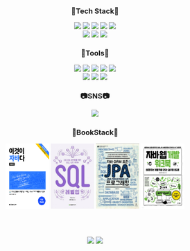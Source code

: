 <!-- ![header](https://capsule-render.vercel.app/api?type=slice&reversal=true&color=gradient&text=Welcome&nbsp;Dongmin&nbsp;Github) -->

<div align="center">
  <h3>🐾Tech Stack🐾</h3>
  <a href="#"><img src="https://img.shields.io/badge/Vue.js-35495E?style=flat&logo=vuedotjs&logoColor=4FC08D"/></a>
  <a href="#"><img src="https://img.shields.io/badge/JavaScript-F7DF1E?style=flat&logo=JavaScript&logoColor=white"/></a>
  <a href="#"><img src="https://img.shields.io/badge/HTML5-E34F26?style=flat&logo=HTML5&logoColor=white"/></a>
  <a href="#"><img src="https://img.shields.io/badge/CSS3-1572B6?style=flat&logo=CSS3&logoColor=white"/></a>
  <a href="#"><img src="https://img.shields.io/badge/Java-007396?style=flat&logo=Java&logoColor=white"/></a>
  <br/>
  <a href="#"><img src="https://img.shields.io/badge/Mysql-4479A1?style=flat&logo=Mysql&logoColor=white"/></a>
  <a href="#"><img src="https://img.shields.io/badge/Postgresql-4169E1?style=flat&logo=Postgresql&logoColor=white"/></a>
  <a href="#"><img src="https://img.shields.io/badge/jQuery-0769AD?style=flat&logo=jQuery&logoColor=white"/></a>
</div>


<!-- <div align="center">
<br/>
⚪<br/><br/>
</div> -->

<div align="center">
  <h3>🔨Tools🔨</h3>
  <a href="#"><img src="https://img.shields.io/badge/Spring Boot-6DB33F?style=flat&logo=Spring Boot&logoColor=white"/></a>
  <a href="#"><img src="https://img.shields.io/badge/Eclipse IDE-2C2255?style=flat&logo=Eclipse IDE&logoColor=white"/></a>
  <a href="#"><img src="https://img.shields.io/badge/GitHub-61DAFB?style=flat&logo=Github&logoColor=black&color=inactive"/></a>
  <a href="#"><img src="https://img.shields.io/badge/Gmail-D14836?style=flat&logo=gmail&logoColor=white"/></a>
  <a href="#"><img src="https://img.shields.io/badge/Notion-000000?style=flat&logo=Notion&logoColor=white"/></a>
  <br/>
  <a href="#"><img src="https://img.shields.io/badge/Discord-5865F2?style=flat&logo=Discord&logoColor=white"/></a>
  <a href="#"><img src="https://img.shields.io/badge/Visual Studio Code-007ACC?style=flat&logo=Visual Studio Code&logoColor=white"/></a>
  <a href="#"><img src="https://img.shields.io/badge/Slack-4A154B?style=flat&logo=Slack&logoColor=white"/></a>
</div>

<!-- <div align="center">
<br/>
⚪<br/><br/>
</div> -->

<div align="center">
  <h3>📷SNS📷</h3>
  <a href="https://www.instagram.com/_dongmin.kim/"><img src="https://img.shields.io/badge/Instagram-E4405F?style=flat&logo=instagram&logoColor=white"/></a>
</div>

<!-- <div align="center">
<br/>
⚪<br/><br/>
</div> -->

<div align="center">
  <h3>📖BookStack📖</h3>
  <img src="./img/1.jpg" width="100" height="150" />
<!--   <img src="./img/2.jpg" width="100" height="150" /> -->
  <img src="./img/3.jpg" width="100" height="150" />
  <img src="./img/4.jpg" width="100" height="150" />
  <img src="./img/5.jpg" width="100" height="150" />
</div>

<br/><br/>

<div align="center">
  <img src="https://github-readme-stats.vercel.app/api/top-langs/?username=DominicStrength&theme=react&layout=compact">
  <img src="https://github-readme-stats.vercel.app/api?username=DominicStrength&theme=react&show_icons=true">
</div>
